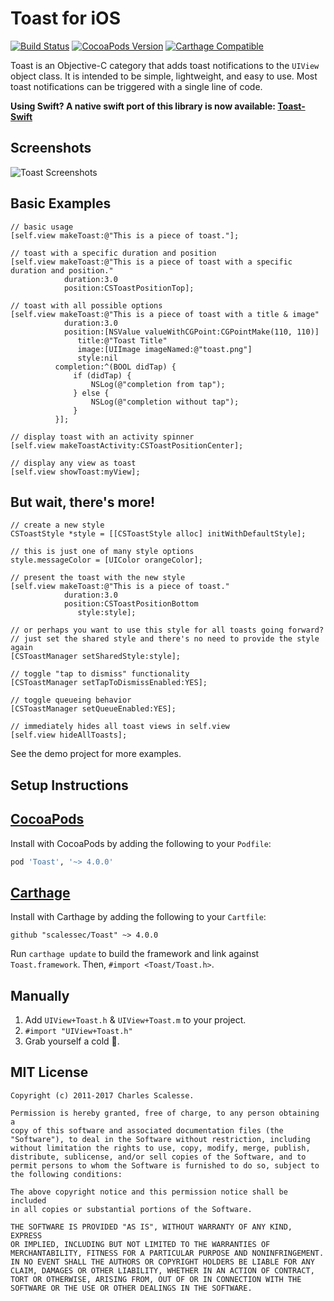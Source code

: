 Toast for iOS
=============

[![Build Status](http://travis-ci.org/scalessec/Toast.svg?branch=3.0)](http://travis-ci.org/scalessec/Toast)
[![CocoaPods Version](http://img.shields.io/cocoapods/v/Toast.svg)](http://cocoadocs.org/docsets/Toast)
[![Carthage Compatible](http://img.shields.io/badge/Carthage-compatible-4BC51D.svg?style=flat)](http://github.com/Carthage/Carthage)

Toast is an Objective-C category that adds toast notifications to the `UIView` object class. It is intended to be simple, lightweight, and easy to use. Most
 toast notifications can be triggered with a single line of code.

**Using Swift? A native swift port of this library is now available: [Toast-Swift](http://github.com/scalessec/Toast-Swift "Toast-Swift")**

Screenshots
---------
![Toast Screenshots](toast_screenshots.jpg)


Basic Examples
---------
```objc
// basic usage
[self.view makeToast:@"This is a piece of toast."];

// toast with a specific duration and position
[self.view makeToast:@"This is a piece of toast with a specific duration and position." 
            duration:3.0
            position:CSToastPositionTop];

// toast with all possible options
[self.view makeToast:@"This is a piece of toast with a title & image"
            duration:3.0
            position:[NSValue valueWithCGPoint:CGPointMake(110, 110)]
               title:@"Toast Title"
               image:[UIImage imageNamed:@"toast.png"]
               style:nil
          completion:^(BOOL didTap) {
              if (didTap) {
                  NSLog(@"completion from tap");
              } else {
                  NSLog(@"completion without tap");
              }
          }];
                
// display toast with an activity spinner
[self.view makeToastActivity:CSToastPositionCenter];

// display any view as toast
[self.view showToast:myView];
```

But wait, there's more!
---------
```objc
// create a new style
CSToastStyle *style = [[CSToastStyle alloc] initWithDefaultStyle];

// this is just one of many style options
style.messageColor = [UIColor orangeColor];

// present the toast with the new style
[self.view makeToast:@"This is a piece of toast."
            duration:3.0
            position:CSToastPositionBottom
               style:style];

// or perhaps you want to use this style for all toasts going forward?
// just set the shared style and there's no need to provide the style again
[CSToastManager setSharedStyle:style];

// toggle "tap to dismiss" functionality
[CSToastManager setTapToDismissEnabled:YES];

// toggle queueing behavior
[CSToastManager setQueueEnabled:YES];

// immediately hides all toast views in self.view
[self.view hideAllToasts];
```
    
See the demo project for more examples.

Setup Instructions
------------------

[CocoaPods](http://cocoapods.org)
------------------

Install with CocoaPods by adding the following to your `Podfile`:
```ruby
pod 'Toast', '~> 4.0.0'
```

[Carthage](http://github.com/Carthage/Carthage)
------------------

Install with Carthage by adding the following to your `Cartfile`:
```ogdl
github "scalessec/Toast" ~> 4.0.0
```
Run `carthage update` to build the framework and link against `Toast.framework`. Then, `#import <Toast/Toast.h>`.

Manually
--------

1. Add `UIView+Toast.h` & `UIView+Toast.m` to your project.
2. `#import "UIView+Toast.h"`
3. Grab yourself a cold 🍺.

MIT License
-----------
    Copyright (c) 2011-2017 Charles Scalesse.

    Permission is hereby granted, free of charge, to any person obtaining a
    copy of this software and associated documentation files (the
    "Software"), to deal in the Software without restriction, including
    without limitation the rights to use, copy, modify, merge, publish,
    distribute, sublicense, and/or sell copies of the Software, and to
    permit persons to whom the Software is furnished to do so, subject to
    the following conditions:

    The above copyright notice and this permission notice shall be included
    in all copies or substantial portions of the Software.

    THE SOFTWARE IS PROVIDED "AS IS", WITHOUT WARRANTY OF ANY KIND, EXPRESS
    OR IMPLIED, INCLUDING BUT NOT LIMITED TO THE WARRANTIES OF
    MERCHANTABILITY, FITNESS FOR A PARTICULAR PURPOSE AND NONINFRINGEMENT.
    IN NO EVENT SHALL THE AUTHORS OR COPYRIGHT HOLDERS BE LIABLE FOR ANY
    CLAIM, DAMAGES OR OTHER LIABILITY, WHETHER IN AN ACTION OF CONTRACT,
    TORT OR OTHERWISE, ARISING FROM, OUT OF OR IN CONNECTION WITH THE
    SOFTWARE OR THE USE OR OTHER DEALINGS IN THE SOFTWARE.
